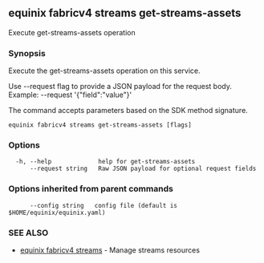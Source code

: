 ## equinix fabricv4 streams get-streams-assets

Execute get-streams-assets operation

### Synopsis

Execute the get-streams-assets operation on this service.

Use --request flag to provide a JSON payload for the request body.
Example: --request '{"field":"value"}'

The command accepts parameters based on the SDK method signature.

```
equinix fabricv4 streams get-streams-assets [flags]
```

### Options

```
  -h, --help             help for get-streams-assets
      --request string   Raw JSON payload for optional request fields
```

### Options inherited from parent commands

```
      --config string   config file (default is $HOME/equinix/equinix.yaml)
```

### SEE ALSO

* [equinix fabricv4 streams](equinix_fabricv4_streams.md)	 - Manage streams resources


